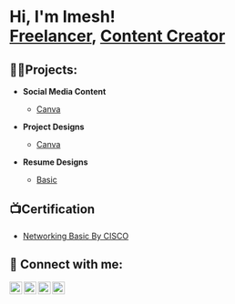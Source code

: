 <h1>Hi, I'm Imesh! <br/><a href="https://github.com/imadhubhashitha">Freelancer</a>, <a href="https://www.linkedin.com/in/imadhubhashitha/">Content Creator</a> </h1>

<h2>👨‍💻Projects:</h2>

- <b>Social Media Content</b>
  - [Canva](https://github.com/imadhubhashitha/Social-Media-Content/tree/main)
  
- <b>Project Designs</b>
  - [Canva](  https://github.com/imadhubhashitha/Project-Designs)

- <b>Resume Designs</b>
  - [Basic](https://github.com/imadhubhashitha/Resume-Designs)


<h2>📺Certification</h2>

- [Networking Basic By CISCO](https://www.credly.com/badges/ac10fc6e-af9c-44c0-be88-6c43f0ce690e)


<h2> 🤳 Connect with me:</h2>

<a href="https://www.youtube.com/c/imadhubhashitha" target="_blank">
  <img align="left" alt="imadhubhashitha | YouTube" width="22px" src="https://cdn.jsdelivr.net/npm/simple-icons@v3/icons/youtube.svg" />
</a>
<a href="https://twitter.com/imadhubhashitha" target="_blank">
  <img align="left" alt="imadhubhashitha | Twitter" width="22px" src="https://cdn.jsdelivr.net/npm/simple-icons@v3/icons/twitter.svg" />
</a>
<a href="https://linkedin.com/in/imadhubhashitha" target="_blank">
  <img align="left" alt="imadhubhashitha | LinkedIn" width="22px" src="https://cdn.jsdelivr.net/npm/simple-icons@v3/icons/linkedin.svg" />
</a>
<a href="https://www.instagram.com/imadhubhashitha/" target="_blank">
  <img align="left" alt="imadhubhashitha | Instagram" width="22px" src="https://cdn.jsdelivr.net/npm/simple-icons@v3/icons/instagram.svg" />
</a>

<!--
**joshmadakor1/joshmadakor1** is a ✨ _special_ ✨ repository because its `README.md` (this file) appears on your GitHub profile.

Here are some ideas to get you started:

- 🔭 I’m currently working on ...
- 🌱 I’m currently learning ...
- 👯 I’m looking to collaborate on ...
- 🤔 I’m looking for help with ...
- 💬 Ask me about ...
- 📫 How to reach me: ...
- 😄 Pronouns: ...
- ⚡ Fun fact: ...
-->
